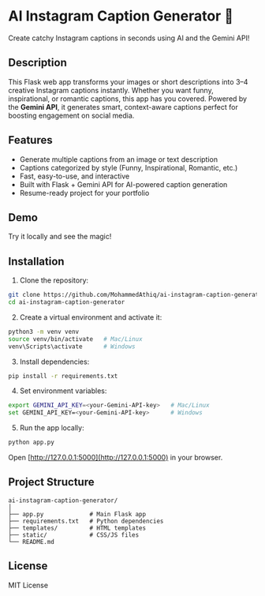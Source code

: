# AI Instagram Caption Generator 🚀

Create catchy Instagram captions in seconds using AI and the Gemini API!

## Description
This Flask web app transforms your images or short descriptions into 3–4 creative Instagram captions instantly. Whether you want funny, inspirational, or romantic captions, this app has you covered. Powered by the **Gemini API**, it generates smart, context-aware captions perfect for boosting engagement on social media.

## Features
- Generate multiple captions from an image or text description
- Captions categorized by style (Funny, Inspirational, Romantic, etc.)
- Fast, easy-to-use, and interactive
- Built with Flask + Gemini API for AI-powered caption generation
- Resume-ready project for your portfolio

## Demo
Try it locally and see the magic!  

## Installation

1. Clone the repository:
```bash
git clone https://github.com/MohammedAthiq/ai-instagram-caption-generator.git
cd ai-instagram-caption-generator
```

2. Create a virtual environment and activate it:
```bash
python3 -m venv venv
source venv/bin/activate   # Mac/Linux
venv\Scripts\activate      # Windows
```

3. Install dependencies:
```bash
pip install -r requirements.txt
```

4. Set environment variables:
```bash
export GEMINI_API_KEY=<your-Gemini-API-key>   # Mac/Linux
set GEMINI_API_KEY=<your-Gemini-API-key>      # Windows
```

5. Run the app locally:
```bash
python app.py
```

Open [http://127.0.0.1:5000](http://127.0.0.1:5000) in your browser.

## Project Structure
```
ai-instagram-caption-generator/
│
├── app.py             # Main Flask app
├── requirements.txt   # Python dependencies
├── templates/         # HTML templates
├── static/            # CSS/JS files
└── README.md
```

## License
MIT License
